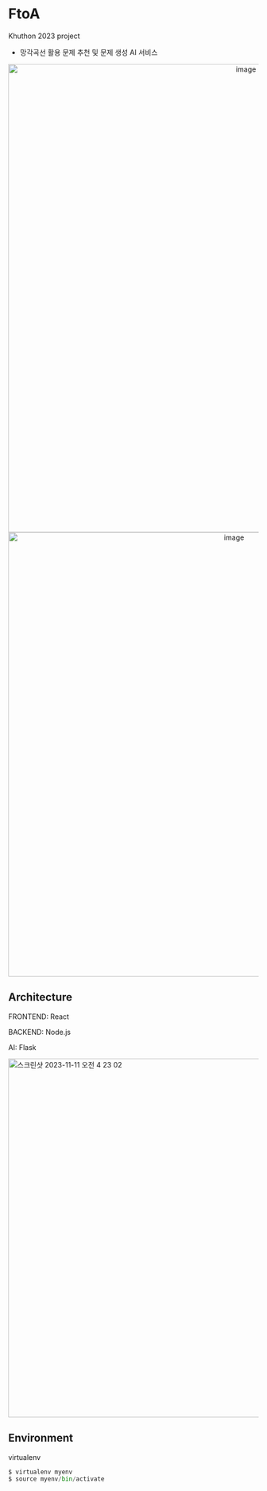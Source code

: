 # FtoA 
Khuthon 2023 project
+ 망각곡선 활용 문제 추천 및 문제 생성 AI 서비스 
<center><img width="941" alt="image" src="https://github.com/gitwub5/FtoA/assets/132264450/7be810ce-8ec5-4009-8e90-590d01d2ea59"></center>

<center><img width="893" alt="image" src="https://github.com/gitwub5/FtoA/assets/132264450/8e12d05b-1c3f-4192-b994-88e00897bf80"></center>


## Architecture
FRONTEND: React

BACKEND: Node.js 

AI: Flask

<img width="721" alt="스크린샷 2023-11-11 오전 4 23 02" src="https://github.com/gitwub5/FtoA/assets/132264450/697e60ce-738a-48f8-8f9d-63ba4d539399">


## Environment
virtualenv
```python
$ virtualenv myenv
$ source myenv/bin/activate
```

